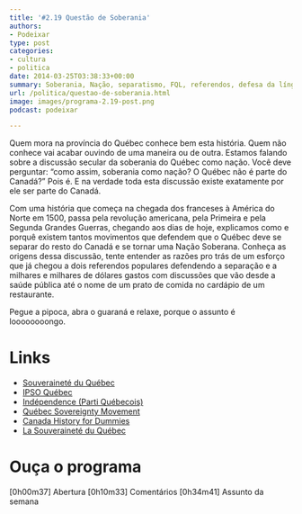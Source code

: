 ```yaml
---
title: '#2.19 Questão de Soberania'
authors:
- Podeixar
type: post
categories:
- cultura
- politica
date: 2014-03-25T03:38:33+00:00
summary: Soberania, Nação, separatismo, FQL, referendos, defesa da língua francesa, carta de valores do Québec. Tente entender com a gente o que raios é tudo isso, de onde surgiram todas essas discussões, porquê elas ainda existem e o quanto está saindo caro pagar para discutir a Soberania do Québec.
url: /politica/questao-de-soberania.html
image: images/programa-2.19-post.png
podcast: podeixar

---
```

Quem mora na província do Québec conhece bem esta história. Quem não conhece vai acabar ouvindo de uma maneira ou de outra. Estamos falando sobre a discussão secular da soberania do Québec como nação. Você deve perguntar: &#8220;como assim, soberania como nação? O Québec não é parte do Canadá?&#8221; Pois é. E na verdade toda esta discussão existe exatamente por ele ser parte do Canadá.

Com uma história que começa na chegada dos franceses à América do Norte em 1500, passa pela revolução americana, pela Primeira e pela Segunda Grandes Guerras, chegando aos dias de hoje, explicamos como e porquê existem tantos movimentos que defendem que o Québec deve se separar do resto do Canadá e se tornar uma Nação Soberana. Conheça as origens dessa discussão, tente entender as razões pro trás de um esforço que já chegou a dois referendos populares defendendo a separação e a milhares e milhares de dólares gastos com discussões que vão desde a saúde pública até o nome de um prato de comida no cardápio de um restaurante.

Pegue a pipoca, abra o guaraná e relaxe, porque o assunto é loooooooongo.

# Links

  * <a href="http://souverainete.info/" target="_blank">Souveraineté du Québec</a>
  * <a href="http://www.ipsoquebec.net/" target="_blank">IPSO Québec</a>
  * <a href="http://pq.org/independance/" target="_blank">Indépendence (Parti Québecois)</a>
  * <a href="http://en.wikipedia.org/wiki/Quebec_sovereignty_movement" target="_blank">Québec Sovereignty Movement</a>
  * <a href="http://www.amazon.ca/Canadian-History-Dummies-Will-Ferguson/dp/0470836563" target="_blank">Canada History for Dummies</a>
  * <a href="http://www.amazon.ca/La-Souverainet%C3%A9-Qu%C3%A9bec-Jacques-Parizeau/dp/2894854552" target="_blank">La Souveraineté du Québec</a>

# Ouça o programa

[0h00m37] Abertura
[0h10m33] Comentários
[0h34m41] Assunto da semana